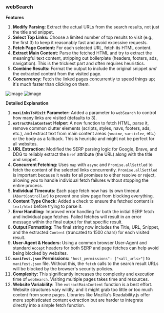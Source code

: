 ### webSearch 

**Features**

1.  **Modify Parsing:** Extract the actual URLs from the search results, not just the title and snippet.
2.  **Select Top Links:** Choose a limited number of top results to visit (e.g., the first 3) to keep it reasonably fast and avoid excessive requests.
3.  **Fetch Page Content:** For each selected URL, fetch its HTML content.
4.  **Extract Main Content:** Parse the fetched HTML and try to extract the meaningful text content, stripping out boilerplate (headers, footers, ads, navigation). This is the trickiest part and often requires heuristics.
5.  **Combine Results:** Format the output to include the original snippet *and* the extracted content from the visited page.
6.  **Concurrency:** Fetch the linked pages concurrently to speed things up; it's much faster than clicking on them.

![image](.doc/websearch.png)
![image](.doc/websearch1.png)

**Detailed Explanation**

1.  **`maxLinksToVisit` Parameter:** Added a parameter to `webSearch` to control how many links are visited (defaults to 3).
2.  **`extractMainContent` Helper:** A new function to fetch HTML, parse it, remove common clutter elements (scripts, styles, navs, footers, ads, etc.), and extract text from main content areas (`<main>`, `<article>`, etc.) or the body as a fallback. This is heuristic and might not be perfect for all websites.
3.  **URL Extraction:** Modified the SERP parsing logic for Google, Brave, and DDG to reliably extract the `href` attribute (the URL) along with the title and snippet.
4.  **Concurrent Fetching:** Uses `map` with `async` and `Promise.allSettled` to fetch the content of the selected links concurrently. `Promise.allSettled` is important because it waits for all promises to either resolve or reject, allowing you to handle individual fetch failures without stopping the entire process.
5.  **Individual Timeouts:** Each page fetch now has its own timeout (`AbortController`) to prevent one slow page from blocking everything.
6.  **Content Type Check:** Added a check to ensure the fetched content is `text/html` before trying to parse it.
7.  **Error Handling:** Improved error handling for both the initial SERP fetch and individual page fetches. Failed fetches will result in an error message within the final output for that specific result.
8.  **Output Formatting:** The final string now includes the Title, URL, Snippet, and the extracted `Content` (truncated to 1500 chars) for each visited result.
9.  **User-Agent & Headers:** Using a common browser User-Agent and standard `Accept` headers for both SERP and page fetches can help avoid being blocked by websites.
10. **`manifest.json` Permissions:** `"host_permissions": ["<all_urls>"]` to `manifest.json` file. Without this, the `fetch` calls to the search result URLs will be blocked by the browser's security policies.
11. **Complexity:** This significantly increases the complexity and execution time of `webSearch`. Visiting multiple pages takes time and resources.
12. **Website Variability:** The `extractMainContent` function is a best effort. Website structures vary wildly, and it might grab too little or too much content from some pages. Libraries like Mozilla's Readability.js offer more sophisticated content extraction but are harder to integrate directly into a simple fetch function.
